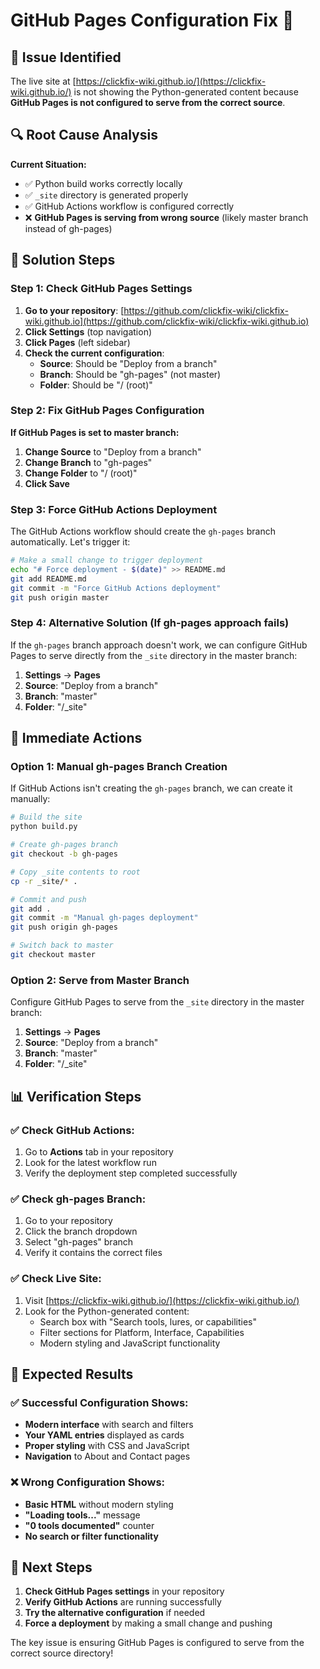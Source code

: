 # GitHub Pages Configuration Fix 🔧

## 🚨 **Issue Identified**

The live site at [https://clickfix-wiki.github.io/](https://clickfix-wiki.github.io/) is not showing the Python-generated content because **GitHub Pages is not configured to serve from the correct source**.

## 🔍 **Root Cause Analysis**

**Current Situation:**
- ✅ Python build works correctly locally
- ✅ `_site` directory is generated properly
- ✅ GitHub Actions workflow is configured correctly
- ❌ **GitHub Pages is serving from wrong source** (likely master branch instead of gh-pages)

## 🔧 **Solution Steps**

### **Step 1: Check GitHub Pages Settings**

1. **Go to your repository**: [https://github.com/clickfix-wiki/clickfix-wiki.github.io](https://github.com/clickfix-wiki/clickfix-wiki.github.io)
2. **Click Settings** (top navigation)
3. **Click Pages** (left sidebar)
4. **Check the current configuration**:
   - **Source**: Should be "Deploy from a branch"
   - **Branch**: Should be "gh-pages" (not master)
   - **Folder**: Should be "/ (root)"

### **Step 2: Fix GitHub Pages Configuration**

**If GitHub Pages is set to master branch:**
1. **Change Source** to "Deploy from a branch"
2. **Change Branch** to "gh-pages"
3. **Change Folder** to "/ (root)"
4. **Click Save**

### **Step 3: Force GitHub Actions Deployment**

The GitHub Actions workflow should create the `gh-pages` branch automatically. Let's trigger it:

```bash
# Make a small change to trigger deployment
echo "# Force deployment - $(date)" >> README.md
git add README.md
git commit -m "Force GitHub Actions deployment"
git push origin master
```

### **Step 4: Alternative Solution (If gh-pages approach fails)**

If the `gh-pages` branch approach doesn't work, we can configure GitHub Pages to serve directly from the `_site` directory in the master branch:

1. **Settings** → **Pages**
2. **Source**: "Deploy from a branch"
3. **Branch**: "master"
4. **Folder**: "/_site"

## 🚀 **Immediate Actions**

### **Option 1: Manual gh-pages Branch Creation**

If GitHub Actions isn't creating the `gh-pages` branch, we can create it manually:

```bash
# Build the site
python build.py

# Create gh-pages branch
git checkout -b gh-pages

# Copy _site contents to root
cp -r _site/* .

# Commit and push
git add .
git commit -m "Manual gh-pages deployment"
git push origin gh-pages

# Switch back to master
git checkout master
```

### **Option 2: Serve from Master Branch**

Configure GitHub Pages to serve from the `_site` directory in the master branch:

1. **Settings** → **Pages**
2. **Source**: "Deploy from a branch"
3. **Branch**: "master"
4. **Folder**: "/_site"

## 📊 **Verification Steps**

### **✅ Check GitHub Actions:**
1. Go to **Actions** tab in your repository
2. Look for the latest workflow run
3. Verify the deployment step completed successfully

### **✅ Check gh-pages Branch:**
1. Go to your repository
2. Click the branch dropdown
3. Select "gh-pages" branch
4. Verify it contains the correct files

### **✅ Check Live Site:**
1. Visit [https://clickfix-wiki.github.io/](https://clickfix-wiki.github.io/)
2. Look for the Python-generated content:
   - Search box with "Search tools, lures, or capabilities"
   - Filter sections for Platform, Interface, Capabilities
   - Modern styling and JavaScript functionality

## 🎯 **Expected Results**

### **✅ Successful Configuration Shows:**
- **Modern interface** with search and filters
- **Your YAML entries** displayed as cards
- **Proper styling** with CSS and JavaScript
- **Navigation** to About and Contact pages

### **❌ Wrong Configuration Shows:**
- **Basic HTML** without modern styling
- **"Loading tools..."** message
- **"0 tools documented"** counter
- **No search or filter functionality**

## 🚨 **Next Steps**

1. **Check GitHub Pages settings** in your repository
2. **Verify GitHub Actions** are running successfully
3. **Try the alternative configuration** if needed
4. **Force a deployment** by making a small change and pushing

The key issue is ensuring GitHub Pages is configured to serve from the correct source directory! 